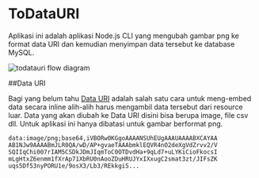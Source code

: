 # ToDataURI


Aplikasi ini adalah aplikasi Node.js CLI yang mengubah gambar png ke format data URI dan kemudian menyimpan data tersebut ke database MySQL. 


![todatauri flow diagram](https://raw.githubusercontent.com/junwatu/pengenalan-nodejs-gitbook/develop/images/todatauri.png)


##Data URI

Bagi yang belum tahu [Data URI](http://en.wikipedia.org/wiki/Data_URI_scheme) adalah salah satu cara untuk meng-embed data secara inline alih-alih harus mengambil data tersebut dari resource luar. Data yang akan diubah ke Data URI disini bisa berupa image, file csv dll. Untuk aplikasi ini hanya dibatasi untuk gambar berformat png.


```
data:image/png;base64,iVBORw0KGgoAAAANSUhEUgAAAUAAAABXCAYAA
AB1NJw9AAAABmJLR0QA/wD/AP+gvaeTAAAbmklEQVR4nO2deXgVdZrvv2/V
SQIIqChi007rIAM5CSDkJDmJIqmToC0OTDvdHa+9qLd7+uLYKiCioFkocsI
mLgHtxZ6enmm1fXrAp71XbRU0nAooZDuHRUJYxIXxugC2smat3zt/JIFsZK
uqs5Df53nyPORU1e/9osX3/Lb3/REkkgiS...

```